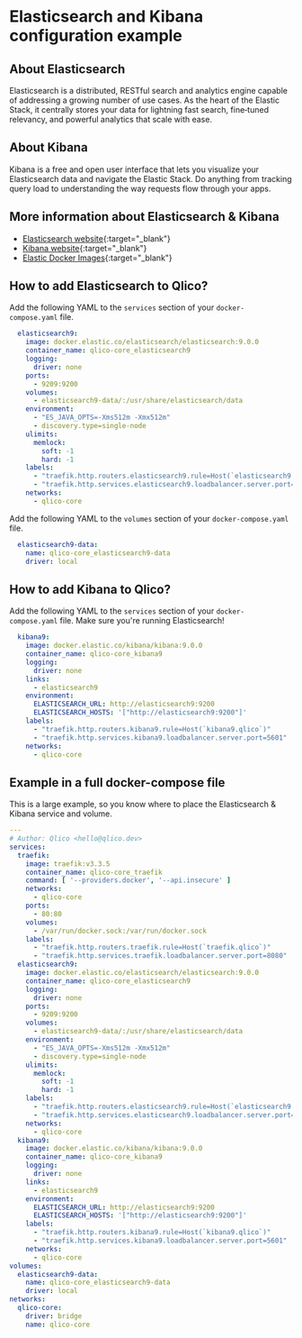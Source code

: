 # Elasticsearch and Kibana configuration example

## About Elasticsearch

Elasticsearch is a distributed, RESTful search and analytics engine capable of
addressing a growing number of use cases. As the heart of the Elastic Stack, it
centrally stores your data for lightning fast search, fine‑tuned relevancy, and
powerful analytics that scale with ease.

## About Kibana

Kibana is a free and open user interface that lets you visualize your
Elasticsearch data and navigate the Elastic Stack. Do anything from tracking
query load to understanding the way requests flow through your apps.

## More information about Elasticsearch & Kibana

* [Elasticsearch website](https://www.elastic.co/elasticsearch/){:target="_blank"}
* [Kibana website](https://www.elastic.co/kibana){:target="_blank"}
* [Elastic Docker Images](https://www.docker.elastic.co/){:target="_blank"}

## How to add Elasticsearch to Qlico?

Add the following YAML to the `services` section of your `docker-compose.yaml`
file.

```yaml title="qlico-core/docker-compose.yaml"
  elasticsearch9:
    image: docker.elastic.co/elasticsearch/elasticsearch:9.0.0
    container_name: qlico-core_elasticsearch9
    logging:
      driver: none
    ports:
      - 9209:9200
    volumes:
      - elasticsearch9-data/:/usr/share/elasticsearch/data
    environment:
      - "ES_JAVA_OPTS=-Xms512m -Xmx512m"
      - discovery.type=single-node
    ulimits:
      memlock:
        soft: -1
        hard: -1
    labels:
      - "traefik.http.routers.elasticsearch9.rule=Host(`elasticsearch9.qlico`)"
      - "traefik.http.services.elasticsearch9.loadbalancer.server.port=9200"
    networks:
      - qlico-core
```

Add the following YAML to the `volumes` section of your `docker-compose.yaml`
file.

```yaml title="qlico-core/docker-compose.yaml"
  elasticsearch9-data:
    name: qlico-core_elasticsearch9-data
    driver: local
```

## How to add Kibana to Qlico?

Add the following YAML to the `services` section of your `docker-compose.yaml`
file. Make sure you're running Elasticsearch!

```yaml title="qlico-core/docker-compose.yaml"
  kibana9:
    image: docker.elastic.co/kibana/kibana:9.0.0
    container_name: qlico-core_kibana9
    logging:
      driver: none
    links:
      - elasticsearch9
    environment:
      ELASTICSEARCH_URL: http://elasticsearch9:9200
      ELASTICSEARCH_HOSTS: '["http://elasticsearch9:9200"]'
    labels:
      - "traefik.http.routers.kibana9.rule=Host(`kibana9.qlico`)"
      - "traefik.http.services.kibana9.loadbalancer.server.port=5601"
    networks:
      - qlico-core
```

## Example in a full docker-compose file

This is a large example, so you know where to place the Elasticsearch & Kibana
service and volume.

```yaml title="qlico-core/docker-compose.yaml"
---
# Author: Qlico <hello@qlico.dev>
services:
  traefik:
    image: traefik:v3.3.5
    container_name: qlico-core_traefik
    command: [ '--providers.docker', '--api.insecure' ]
    networks:
      - qlico-core
    ports:
      - 80:80
    volumes:
      - /var/run/docker.sock:/var/run/docker.sock
    labels:
      - "traefik.http.routers.traefik.rule=Host(`traefik.qlico`)"
      - "traefik.http.services.traefik.loadbalancer.server.port=8080"
  elasticsearch9:
    image: docker.elastic.co/elasticsearch/elasticsearch:9.0.0
    container_name: qlico-core_elasticsearch9
    logging:
      driver: none
    ports:
      - 9209:9200
    volumes:
      - elasticsearch9-data/:/usr/share/elasticsearch/data
    environment:
      - "ES_JAVA_OPTS=-Xms512m -Xmx512m"
      - discovery.type=single-node
    ulimits:
      memlock:
        soft: -1
        hard: -1
    labels:
      - "traefik.http.routers.elasticsearch9.rule=Host(`elasticsearch9.qlico`)"
      - "traefik.http.services.elasticsearch9.loadbalancer.server.port=9200"
    networks:
      - qlico-core
  kibana9:
    image: docker.elastic.co/kibana/kibana:9.0.0
    container_name: qlico-core_kibana9
    logging:
      driver: none
    links:
      - elasticsearch9
    environment:
      ELASTICSEARCH_URL: http://elasticsearch9:9200
      ELASTICSEARCH_HOSTS: '["http://elasticsearch9:9200"]'
    labels:
      - "traefik.http.routers.kibana9.rule=Host(`kibana9.qlico`)"
      - "traefik.http.services.kibana9.loadbalancer.server.port=5601"
    networks:
      - qlico-core
volumes:
  elasticsearch9-data:
    name: qlico-core_elasticsearch9-data
    driver: local
networks:
  qlico-core:
    driver: bridge
    name: qlico-core
```
